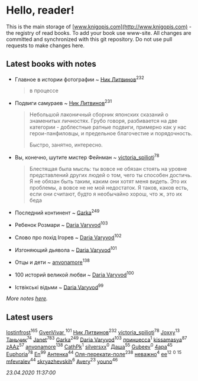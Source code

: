 # Hello, reader!
This is the main storage of [www.knigopis.com](http://www.knigopis.com) - the registry of read books.
To add your book use www-site. All changes are committed and synchronized with this git repository.
Do not use pull requests to make changes here.


## Latest books with notes
* Главное в истории фотографии ~ [Ник Литвинов](users/241/241974816-vkontakte)<sup>232</sup>
    > в процессе

* Подвиги самураев ~ [Ник Литвинов](users/241/241974816-vkontakte)<sup>231</sup>
    > Небольшой лаконичный сборник японских сказаний о знаменитых личностях. Грубо говоря, разбивается на две категории - доблестные ратные подвиги, примерно как у нас герои-панфиловцы, и предельное благочестие и порядочность.
    > 
    > Быстро, занятно, интересно.

* Вы, конечно, шутите мистер Фейнман ~ [victoria_spilioti](users/219/219259003-vkontakte)<sup>78</sup>
    > Блестящая была мысль: ты вовсе не обязан стоять на уровне представлений других людей о том, чего ты способен достичь. Я не обязан быть таким, каким они хотят меня видеть. Это их проблемы, а вовсе не не мой недостаток. Я таков, каков есть, если они считают, будто я необычайно хорош, что ж, это их беда

* Последний континент ~ [Garka](users/115/115753719718250012620-google)<sup>249</sup>

* Ребенок Розмари ~ [Daria Varyvod](users/829/829893410524253-facebook)<sup>103</sup>

* Слово про похід Ігорев ~ [Daria Varyvod](users/829/829893410524253-facebook)<sup>102</sup>

* Изгоняющий дьявола ~ [Daria Varyvod](users/829/829893410524253-facebook)<sup>101</sup>

* Отцы и дети ~ [anvonamore](users/595/5957175-vkontakte)<sup>138</sup>

* 100 историй великой любви ~ [Daria Varyvod](users/829/829893410524253-facebook)<sup>100</sup>

* Іствікські відьми ~ [Daria Varyvod](users/829/829893410524253-facebook)<sup>99</sup>


_More notes [here](latest_books_with_notes.md)._


## Latest users
[lostinfrost](users/217/217891524-vkontakte)<sup>165</sup> 
[GvenVivar ](users/158/158266434925901-facebook)<sup>101</sup> 
[Ник Литвинов](users/241/241974816-vkontakte)<sup>232</sup> 
[victoria_spilioti](users/219/219259003-vkontakte)<sup>78</sup> 
[Joxxy](users/109/109128632962928278575-google)<sup>13</sup> 
[Таньчик](users/209/2096581563762610-facebook)<sup>74</sup> 
[Janet](users/108/108113656204404967440-google)<sup>783</sup> 
[Garka](users/115/115753719718250012620-google)<sup>249</sup> 
[Daria Varyvod](users/829/829893410524253-facebook)<sup>103</sup> 
[принцесса](users/436/436535019-vkontakte)<sup>1</sup> 
[kissamasya](users/684/68439978-vkontakte)<sup>87</sup> 
[zAAz](users/202/202248233-vkontakte)<sup>57</sup> 
[anvonamore](users/595/5957175-vkontakte)<sup>138</sup> 
[CathPk](users/236/236585396-vkontakte)<sup>1</sup> 
[silversxx](users/102/102982049492599061441-google)<sup>0</sup> 
[Даша](users/334/334696193054530347-mailru)<sup>55</sup> 
[Gubeev](users/110/110362044313753603797-google)<sup>0</sup> 
[4apa](users/117/117392596378069249667-google)<sup>45</sup> 
[Euphoria](users/106/106304994652616315178-google)<sup>78</sup> 
[En](users/333/333646551-vkontakte)<sup>99</sup> 
[Антенка](users/118/118158645037334943900-google)<sup>44</sup> 
[Оля-перекати-поле](users/108/10848515355906827860-mailru)<sup>238</sup> 
[неважно](users/145/145522558-vkontakte)<sup>4</sup> 
[ee](users/219/2195256973544755662-mailru)<sup>12</sup> 
[](users/106/1067243422-yandex)<sup>0</sup> 
[](users/153/1537586159620888-facebook)<sup>15</sup> 
[mfevralev](users/140/140966150-vkontakte)<sup>44</sup> 
[skryazhevskih](users/383/383165880-vkontakte)<sup>6</sup> 
[Avery](users/567/56734832-yandex)<sup>23</sup> 
[youno](users/302/302928912-vkontakte)<sup>46</sup> 


_23.04.2020 11:37:00_
